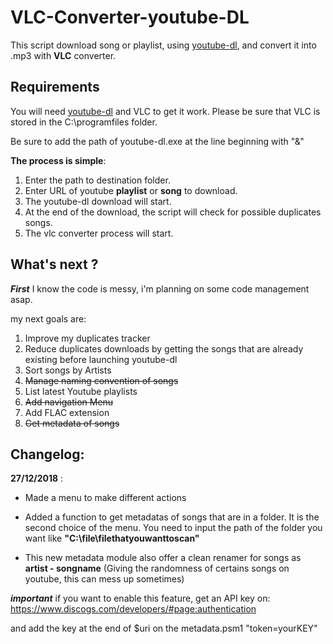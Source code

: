 # VLC-Converter-youtube-DL

This script download song or playlist, using [youtube-dl](https://github.com/rg3/youtube-dl), and convert it into .mp3 with **VLC** converter.

## Requirements
You will need [youtube-dl](https://github.com/rg3/youtube-dl) and VLC to get it work.
Please be sure that VLC is stored in the C:\programfiles folder.

Be sure to add the path of youtube-dl.exe at the line beginning with "&"


**The process is simple**:
1. Enter the path to destination folder.
2. Enter URL of youtube **playlist** or **song** to download.
3. The youtube-dl download will start.
4. At the end of the download, the script will check for possible duplicates songs.
5. The vlc converter process will start.


## What's next ?
**_First_**
I know the code is messy, i'm planning on some code management asap.

my next goals are:
1. Improve my duplicates tracker
2. Reduce duplicates downloads by getting the songs that are already existing before launching youtube-dl
3. Sort songs by Artists
4. ~~Manage naming convention of songs~~
5. List latest Youtube playlists 
6. ~~Add navigation Menu~~
7. Add FLAC extension
8. ~~Get metadata of songs~~

## Changelog:
**27/12/2018** : 
- Made a menu to make different actions 
- Added a function to get metadatas of songs that are in a folder.
It is the second choice of the menu. You need to input the path of the folder you
want like **"C:\file\filethatyouwanttoscan\"**

- This new metadata module also offer a clean renamer for songs as **artist - songname**
(Giving the randomness of certains songs on youtube, this can mess up sometimes)

**_important_**
if you want to enable this feature, get an API key on:
https://www.discogs.com/developers/#page:authentication

and add the key at the end of $uri on the metadata.psm1
"token=yourKEY"
